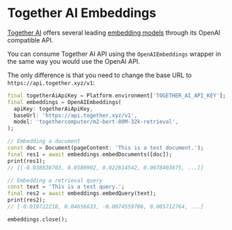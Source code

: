 # Together AI Embeddings

[Together AI](https://www.together.ai/) offers several leading [embedding models](https://docs.together.ai/docs/embedding-models#embedding-models) through its OpenAI compatible API.

You can consume Together AI API using the `OpenAIEmbeddings` wrapper in the same way you would use the OpenAI API.

The only difference is that you need to change the base URL to `https://api.together.xyz/v1`:

```dart
final togetherAiApiKey = Platform.environment['TOGETHER_AI_API_KEY'];
final embeddings = OpenAIEmbeddings(
  apiKey: togetherAiApiKey,
  baseUrl: 'https://api.together.xyz/v1',
  model: 'togethercomputer/m2-bert-80M-32k-retrieval',
);

// Embedding a document
const doc = Document(pageContent: 'This is a test document.');
final res1 = await embeddings.embedDocuments([doc]);
print(res1);
// [[-0.038838703, 0.0580902, 0.022614542, 0.0078403875, ...]]

// Embedding a retrieval query
const text = 'This is a test query.';
final res2 = await embeddings.embedQuery(text);
print(res2);
// [-0.019722218, 0.04656633, -0.0074559706, 0.005712764, ...]

embeddings.close();
```
